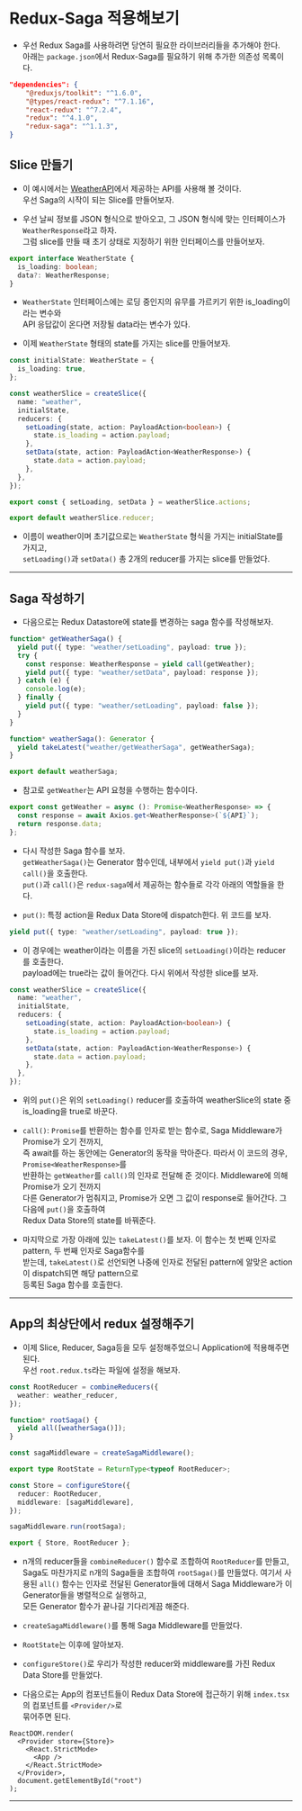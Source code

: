 # Redux-Saga 적용해보기

- 우선 Redux Saga를 사용하려면 당연히 필요한 라이브러리들을 추가해야 한다.  
  아래는 `package.json`에서 Redux-Saga를 필요하기 위해 추가한 의존성 목록이다.

```json
"dependencies": {
    "@reduxjs/toolkit": "^1.6.0",
    "@types/react-redux": "^7.1.16",
    "react-redux": "^7.2.4",
    "redux": "^4.1.0",
    "redux-saga": "^1.1.3",
}
```

<h2>Slice 만들기</h2>

- 이 예시에서는 <a href="https://weatherapi.com">WeatherAPI</a>에서 제공하는 API를 사용해 볼 것이다.  
  우선 Saga의 시작이 되는 Slice를 만들어보자.

- 우선 날씨 정보를 JSON 형식으로 받아오고, 그 JSON 형식에 맞는 인터페이스가 `WeatherResponse`라고 하자.  
  그럼 slice를 만들 때 초기 상태로 지정하기 위한 인터페이스를 만들어보자.

```ts
export interface WeatherState {
  is_loading: boolean;
  data?: WeatherResponse;
}
```

- `WeatherState` 인터페이스에는 로딩 중인지의 유무를 가르키기 위한 is_loading이라는 변수와  
  API 응답값이 온다면 저장될 data라는 변수가 있다.

- 이제 `WeatherState` 형태의 state를 가지는 slice를 만들어보자.

```ts
const initialState: WeatherState = {
  is_loading: true,
};

const weatherSlice = createSlice({
  name: "weather",
  initialState,
  reducers: {
    setLoading(state, action: PayloadAction<boolean>) {
      state.is_loading = action.payload;
    },
    setData(state, action: PayloadAction<WeatherResponse>) {
      state.data = action.payload;
    },
  },
});

export const { setLoading, setData } = weatherSlice.actions;

export default weatherSlice.reducer;
```

- 이름이 weather이며 초기값으로는 `WeatherState` 형식을 가지는 initialState를 가지고,  
  `setLoading()`과 `setData()` 총 2개의 reducer를 가지는 slice를 만들었다.

<hr/>

<h2>Saga 작성하기</h2>

- 다음으로는 Redux Datastore에 state를 변경하는 saga 함수를 작성해보자.

```ts
function* getWeatherSaga() {
  yield put({ type: "weather/setLoading", payload: true });
  try {
    const response: WeatherResponse = yield call(getWeather);
    yield put({ type: "weather/setData", payload: response });
  } catch (e) {
    console.log(e);
  } finally {
    yield put({ type: "weather/setLoading", payload: false });
  }
}

function* weatherSaga(): Generator {
  yield takeLatest("weather/getWeatherSaga", getWeatherSaga);
}

export default weatherSaga;
```

- 참고로 `getWeather`는 API 요청을 수행하는 함수이다.

```ts
export const getWeather = async (): Promise<WeatherResponse> => {
  const response = await Axios.get<WeatherResponse>(`${API}`);
  return response.data;
};
```

- 다시 작성한 Saga 함수를 보자.  
  `getWeatherSaga()`는 Generator 함수인데, 내부에서 `yield put()`과 `yield call()`을 호출한다.  
  `put()`과 `call()`은 `redux-saga`에서 제공하는 함수들로 각각 아래의 역할들을 한다.

* `put()`: 특정 action을 Redux Data Store에 dispatch한다. 위 코드를 보자.

```ts
yield put({ type: "weather/setLoading", payload: true });
```

- 이 경우에는 weather이라는 이름을 가진 slice의 `setLoading()`이라는 reducer를 호출한다.  
  payload에는 true라는 값이 들어간다. 다시 위에서 작성한 slice를 보자.

```ts
const weatherSlice = createSlice({
  name: "weather",
  initialState,
  reducers: {
    setLoading(state, action: PayloadAction<boolean>) {
      state.is_loading = action.payload;
    },
    setData(state, action: PayloadAction<WeatherResponse>) {
      state.data = action.payload;
    },
  },
});
```

- 위의 `put()`은 위의 `setLoading()` reducer를 호출하여 weatherSlice의 state 중  
  is_loading을 true로 바꾼다.

- `call()`: `Promise`를 반환하는 함수를 인자로 받는 함수로, Saga Middleware가 Promise가 오기 전까지,  
  즉 await를 하는 동안에는 Generator의 동작을 막아준다. 따라서 이 코드의 경우, `Promise<WeatherResponse>`를  
  반환하는 `getWeather`를 `call()`의 인자로 전달해 준 것이다. Middleware에 의해 Promise가 오기 전까지  
  다른 Generator가 멈춰지고, Promise가 오면 그 값이 response로 들어간다. 그 다음에 `put()`을 호출하여  
  Redux Data Store의 state를 바꿔준다.

- 마지막으로 가장 아래에 있는 `takeLatest()`를 보자. 이 함수는 첫 번째 인자로 pattern, 두 번째 인자로 Saga함수를  
 받는데, `takeLatest()`로 선언되면 나중에 인자로 전달된 pattern에 알맞은 action이 dispatch되면 해당 pattern으로  
 등록된 Saga 함수를 호출한다.
<hr/>

<h2>App의 최상단에서 redux 설정해주기</h2>

- 이제 Slice, Reducer, Saga등을 모두 설정해주었으니 Application에 적용해주면 된다.  
  우선 `root.redux.ts`라는 파일에 설정을 해보자.

```ts
const RootReducer = combineReducers({
  weather: weather_reducer,
});

function* rootSaga() {
  yield all([weatherSaga()]);
}

const sagaMiddleware = createSagaMiddleware();

export type RootState = ReturnType<typeof RootReducer>;

const Store = configureStore({
  reducer: RootReducer,
  middleware: [sagaMiddleware],
});

sagaMiddleware.run(rootSaga);

export { Store, RootReducer };
```

- n개의 reducer들을 `combineReducer()` 함수로 조합하여 `RootReducer`를 만들고,  
  Saga도 마찬가지로 n개의 Saga들을 조합하여 `rootSaga()`를 만들었다. 여기서 사용된 `all()` 함수는
  인자로 전달된 Generator들에 대해서 Saga Middleware가 이 Generator들을 병렬적으로 실행하고,  
  모든 Generator 함수가 끝나길 기다리게끔 해준다.

- `createSagaMiddleware()`를 통해 Saga Middleware를 만들었다.

* `RootState`는 이후에 알아보자.

* `configureStore()`로 우리가 작성한 reducer와 middleware를 가진 Redux Data Store를 만들었다.

* 다음으로는 App의 컴포넌트들이 Redux Data Store에 접근하기 위해 `index.tsx`의 컴포넌트를 `<Provider/>`로  
  묶어주면 된다.

```tsx
ReactDOM.render(
  <Provider store={Store}>
    <React.StrictMode>
      <App />
    </React.StrictMode>
  </Provider>,
  document.getElementById("root")
);
```

<hr/>
